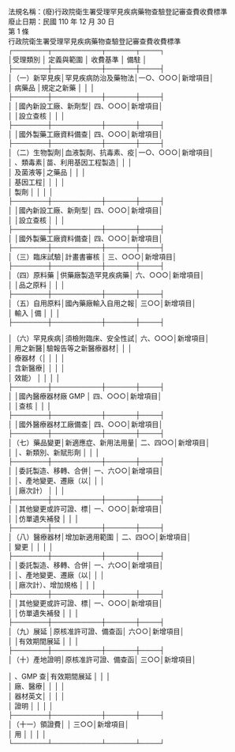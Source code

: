 法規名稱：(廢)行政院衛生署受理罕見疾病藥物查驗登記審查費收費標準  
廢止日期：民國 110 年 12 月 30 日  
第 1 條  
行政院衛生署受理罕見疾病藥物查驗登記審查費收費標準  
┌───────┬──────────┬──────┬────┐  
│受理類別 │ 定義與範圍 │ 收費基準 │ 備駐 │  
├───────┼──────────┼──────┼────┤  
│（一）新罕見疾│罕見疾病防治及藥物法│一○、○○○│新增項目│  
│ 病藥品 │規定之新藥 │ │ │  
├───────┼──────────┼──────┼────┤  
│ │國內新設工廠、新劑型│ 四、○○○│新增項目│  
│ │設立查核 │ │ │  
├───────┼──────────┼──────┼────┤  
│ │國外製藥工廠資料備查│ 四、○○○│新增項目│  
├───────┼──────────┼──────┼────┤  
│（二）生物製劑│血液製劑、抗毒素、疫│一○、○○○│新增項目│  
│ 、類毒素│苗、利用基因工程製造│ │ │  
│ 及菌液等│之藥品 │ │ │  
│ 基因工程│ │ │ │  
│ 製劑 │ │ │ │  
├───────┼──────────┼──────┼────┤  
│ │國內新設工廠、新劑型│ 四、○○○│新增項目│  
│ │設立查核 │ │ │  
├───────┼──────────┼──────┼────┤  
│ │國外製藥工廠資料備查│ 四、○○○│新增項目│  
├───────┼──────────┼──────┼────┤  
│（三）臨床試驗│計畫書審核 │ 三、○○○│新增項目│  
├───────┼──────────┼──────┼────┤  
│（四）原料藥 │供藥廠製造罕見疾病藥│ 六、○○○│新增項目│  
│ │品之原料 │ │ │  
├───────┼──────────┼──────┼────┤  
│（五）自用原料│國內藥廠輸入自用之報│ 三○○│新增項目│  
│ 輸入 │備 │ │ │  
├───────┼──────────┼──────┼────┤  


│（六）罕見疾病│須檢附臨床、安全性試│ 六、○○○│新增項目│  
│ 用之新醫│驗報告等之新醫療器材│ │ │  
│ 療器材（│ │ │ │  
│ 含新醫療│ │ │ │  
│ 效能） │ │ │ │  
├───────┼──────────┼──────┼────┤  
│ │國內醫療器材廠 GMP │ 四、○○○│新增項目│  
│ │查核 │ │ │  
├───────┼──────────┼──────┼────┤  
│ │國外醫療器材工廠備查│ 四、○○○│新增項目│  
├───────┼──────────┼──────┼────┤  
│（七）藥品變更│新適應症、新用法用量│ 二、四○○│新增項目│  
│ │、新類別、新賦形劑 │ │ │  
├───────┼──────────┼──────┼────┤  
│ │委託製造、移轉、合併│ 一、六○○│新增項目│  
│ │、產地變更、遷廠（以│ │ │  
│ │廠次計） │ │ │  
├───────┼──────────┼──────┼────┤  
│ │其他變更或許可證、標│ 一、○○○│新增項目│  
│ │仿單遺失補發 │ │ │  
├───────┼──────────┼──────┼────┤  
│（八）醫療器材│增加新適用範圍 │ 二、四○○│新增項目│  
│ 變更 │ │ │ │  
├───────┼──────────┼──────┼────┤  
│ │委託製造、移轉、合併│ 一、六○○│新增項目│  
│ │、產地變更、遷廠（以│ │ │  
│ │廠次計）、增加規格 │ │ │  
├───────┼──────────┼──────┼────┤  
│ │其他變更或許可證、標│ 一、○○○│新增項目│  
│ │仿單遺失補發 │ │ │  
├───────┼──────────┼──────┼────┤  
│（九）展延 │原核准許可證、備查函│ 六○○│新增項目│  
│ │有效期間展延 │ │ │  
├───────┼──────────┼──────┼────┤  
│（十）產地證明│原核准許可證、備查函│ 三○○│新增項目│  


│ 、GMP 查│有效期間展延 │ │ │  
│ 廠、醫療│ │ │ │  
│ 器材英文│ │ │ │  
│ 證明 │ │ │ │  
├───────┼──────────┼──────┼────┤  
│（十一）領證費│ │ 三○○│新增項目│  
│ 用 │ │ │ │  
└───────┴──────────┴──────┴────┘  


